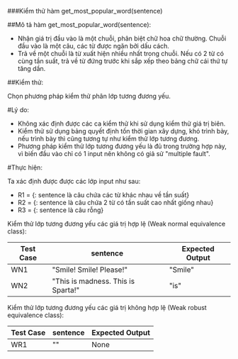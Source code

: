 ###Kiểm thử hàm get_most_popular_word(sentence)

##Mô tả hàm get_most_popular_word(sentence):

- Nhận giá trị đầu vào là một chuỗi, phân biệt chữ hoa chữ thường. Chuỗi đầu vào là một câu, các từ được ngăn bởi dấu cách.
- Trả về một chuỗi là từ xuất hiện nhiều nhất trong chuỗi. Nếu có 2 từ có cùng tần suất, trả về từ đứng trước khi sắp xếp theo bảng chữ cái thứ tự tăng dần.

##Kiểm thử:

Chọn phương pháp kiểm thử phân lớp tương đương yếu.

#Lý do:

- Không xác định được các ca kiểm thử khi sử dụng kiểm thử giá trị biên.
- Kiểm thử sử dụng bảng quyết định tốn thời gian xây dựng, khó trình bày, nếu trình bày thì cũng tương tự như kiểm thử lớp tương đương.
- Phương pháp kiểm thử lớp tương đương yếu là đủ trong trường hợp này, vì biến đầu vào chỉ có 1 input nên không có giả sử "multiple fault".

#Thực hiện:

Ta xác định được được các lớp input như sau:

- R1 = {<sentence>: sentence là câu chứa các từ khác nhau về tần suất}
- R2 = {<sentence>: sentence là câu chứa 2 từ có tần suất cao nhất giống nhau}
- R3 = {<sentence>: sentence là câu rỗng}

Kiểm thử lớp tương đương yếu các giá trị hợp lệ (Weak normal equivalence class):

| Test Case | sentence                           | Expected Output |
|-----------|------------------------------------|-----------------|
| WN1       | "Smile! Smile! Please!"            | "Smile"         |
| WN2       | "This is madness. This is Sparta!" | "is"            |

Kiểm thử lớp tương đương yếu các giá trị không hợp lệ (Weak robust equivalence class):

| Test Case | sentence | Expected Output |
|-----------|----------|-----------------|
| WR1       | ""       | None            |
